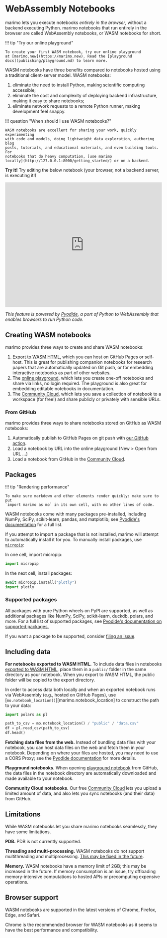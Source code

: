 # WebAssembly Notebooks

marimo lets you execute notebooks _entirely in the browser_,
without a backend executing Python. marimo notebooks that
run entirely in the browser are called WebAssembly notebooks, or WASM notebooks
for short.

!!! tip "Try our online playground"

    To create your first WASM notebook, try our online playground
    at [marimo.new](https://marimo.new). Read the [playground
    docs](publishing/playground.md) to learn more.

WASM notebooks have three benefits compared to notebooks hosted using a
traditional client-server model. WASM notebooks:

1. eliminate the need to install Python, making scientific computing accessible;
2. eliminate the cost and complexity of deploying backend infrastructure, making it easy to share notebooks;
3. eliminate network requests to a remote Python runner, making development feel snappy.

!!! question "When should I use WASM notebooks?"

    WASM notebooks are excellent for sharing your work, quickly experimenting
    with code and models, doing lightweight data exploration, authoring blog
    posts, tutorials, and educational materials, and even building tools. For
    notebooks that do heavy computation, [use marimo
    locally](http://127.0.0.1:8000/getting_started/) or on a backend.

**Try it!** Try editing the below notebook (your browser, not a backend server, is executing it!)

<iframe src="https://marimo.app/l/upciwv?embed=true" width="100%" height=400 frameBorder="0"></iframe>

_This feature is powered by [Pyodide](https://pyodide.org), a port
of Python to WebAssembly that enables browsers to run Python code._

## Creating WASM notebooks

marimo provides three ways to create and share WASM notebooks:

1. [Export to WASM HTML](exporting.md#export-to-wasm-powered-html),
   which you can host on GitHub Pages or self-host. This is great for
   publishing companion notebooks for research papers that are automatically
   updated on Git push, or for embedding interactive notebooks as part of other
   websites.
2. The [online playground](publishing/playground.md), which lets you
   create one-off notebooks and share via links, no login required. The
   playground is also great for embedding editable notebooks in
   documentation.
3. The [Community Cloud](publishing/community_cloud/index.md), which
   lets you save a collection of notebook to a workspace (for free!) and share
   publicly or privately with sensible URLs.

### From GitHub

marimo provides three ways to share notebooks stored on GitHub as WASM notebooks:

1. Automatically publish to GitHub Pages on git push with [our GitHub action](publishing/github_pages.md).
2. Load a notebook by URL into the online playground (New > Open from URL ...)
3. Load a notebook from GitHub in the [Community Cloud](publishing/community_cloud/index.md).

## Packages

!!! tip "Rendering performance"

    To make sure markdown and other elements render quickly: make sure to put
    `import marimo as mo` in its own cell, with no other lines of code.

WASM notebooks come with many packages pre-installed, including
NumPy, SciPy, scikit-learn, pandas, and matplotlib; see [Pyodide's
documentation](https://pyodide.org/en/stable/usage/packages-in-pyodide.html)
for a full list.

If you attempt to import a package that is not installed, marimo will
attempt to automatically install it for you. To manually install packages, use
[`micropip`](https://micropip.pyodide.org/en/stable/project/usage.html):

In one cell, import micropip:

```python
import micropip
```

In the next cell, install packages:

```python
await micropip.install("plotly")
import plotly
```

### Supported packages

All packages with pure Python wheels on PyPI are supported, as well as
additional packages like NumPy, SciPy, scikit-learn, duckdb, polars, and more.
For a full list of supported packages, see [Pyodide's
documentation on supported packages.](https://pyodide.org/en/stable/usage/packages-in-pyodide.html)

If you want a package to be supported, consider [filing an issue](https://github.com/pyodide/pyodide/issues/new?assignees=&labels=new+package+request&projects=&template=package_request.md&title=).


## Including data

**For notebooks exported to WASM HTML.**
To include data files in notebooks [exported to WASM
HTML](exporting.md#export-to-wasm-powered-html), place them
in a `public/` folder in the same directory as your notebook. When you
export to WASM HTML, the public folder will be copied to the export directory.

In order to access data both locally and when an exported notebook runs via
WebAssembly (e.g., hosted on GitHub Pages), use
[`mo.notebook_location()`][marimo.notebook_location] to construct the path to
your data:

```python
import polars as pl

path_to_csv = mo.notebook_location() / "public" / "data.csv"
df = pl.read_csv(path_to_csv)
df.head()
```

**Fetching data files from the web.**
Instead of bundling data files with your notebook, you can host data files on
the web and fetch them in your notebook. Depending on where your files are
hosted, you may need to use a CORS Proxy; see the [Pyodide
documentation](https://pyodide.org/en/stable/usage/loading-packages.html#installing-wheels-from-arbitrary-urls)
for more details.

**Playground notebooks.** When opening [playground notebook](publishing/playground.md)
from GitHub, the data files in the notebook directory are automatically
downloaded and made available to your notebook.

**Community Cloud notebooks.** Our free [Community
Cloud](publishing/community_cloud/index.md) lets you upload a limited
amount of data, and also lets you sync notebooks (and their data) from GitHub.

## Limitations

While WASM notebooks let you share marimo notebooks seamlessly, they have some
limitations.

**PDB.** PDB is not currently supported.

**Threading and multi-processing.** WASM notebooks do not support multithreading
and multiprocessing. [This may be fixed in the future](https://github.com/pyodide/pyodide/issues/237).

**Memory.** WASM notebooks have a memory limit of 2GB; this may be increased
in the future. If memory consumption is an issue, try offloading memory-intensive
computations to hosted APIs or precomputing expensive operations.

## Browser support

WASM notebooks are supported in the latest versions of Chrome, Firefox, Edge, and Safari.

Chrome is the recommended browser for WASM notebooks as it seems to have the
best performance and compatibility.
